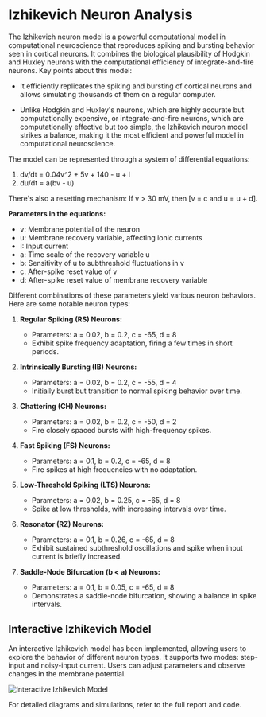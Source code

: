 # Izhikevich Neuron Analysis

The Izhikevich neuron model is a powerful computational model in computational neuroscience that reproduces spiking and bursting behavior seen in cortical neurons. It combines the biological plausibility of Hodgkin and Huxley neurons with the computational efficiency of integrate-and-fire neurons. Key points about this model:

- It efficiently replicates the spiking and bursting of cortical neurons and allows simulating thousands of them on a regular computer.

- Unlike Hodgkin and Huxley's neurons, which are highly accurate but computationally expensive, or integrate-and-fire neurons, which are computationally effective but too simple, the Izhikevich neuron model strikes a balance, making it the most efficient and powerful model in computational neuroscience.

The model can be represented through a system of differential equations:

1. dv/dt = 0.04v^2 + 5v + 140 - u + I
2. du/dt = a(bv - u)

There's also a resetting mechanism: If v > 30 mV, then [v = c and u = u + d].

**Parameters in the equations:**

- v: Membrane potential of the neuron
- u: Membrane recovery variable, affecting ionic currents
- I: Input current
- a: Time scale of the recovery variable u
- b: Sensitivity of u to subthreshold fluctuations in v
- c: After-spike reset value of v
- d: After-spike reset value of membrane recovery variable

Different combinations of these parameters yield various neuron behaviors. Here are some notable neuron types:

1. **Regular Spiking (RS) Neurons:**
   - Parameters: a = 0.02, b = 0.2, c = -65, d = 8
   - Exhibit spike frequency adaptation, firing a few times in short periods.

2. **Intrinsically Bursting (IB) Neurons:**
   - Parameters: a = 0.02, b = 0.2, c = -55, d = 4
   - Initially burst but transition to normal spiking behavior over time.

3. **Chattering (CH) Neurons:**
   - Parameters: a = 0.02, b = 0.2, c = -50, d = 2
   - Fire closely spaced bursts with high-frequency spikes.

4. **Fast Spiking (FS) Neurons:**
   - Parameters: a = 0.1, b = 0.2, c = -65, d = 8
   - Fire spikes at high frequencies with no adaptation.

5. **Low-Threshold Spiking (LTS) Neurons:**
   - Parameters: a = 0.02, b = 0.25, c = -65, d = 8
   - Spike at low thresholds, with increasing intervals over time.

6. **Resonator (RZ) Neurons:**
   - Parameters: a = 0.1, b = 0.26, c = -65, d = 8
   - Exhibit sustained subthreshold oscillations and spike when input current is briefly increased.

7. **Saddle-Node Bifurcation (b < a) Neurons:**
   - Parameters: a = 0.1, b = 0.05, c = -65, d = 8
   - Demonstrates a saddle-node bifurcation, showing a balance in spike intervals.

## Interactive Izhikevich Model

An interactive Izhikevich model has been implemented, allowing users to explore the behavior of different neuron types. It supports two modes: step-input and noisy-input current. Users can adjust parameters and observe changes in the membrane potential.

![Interactive Izhikevich Model](https://github.com/cnrl/PymoNNtorch)

For detailed diagrams and simulations, refer to the full report and code.